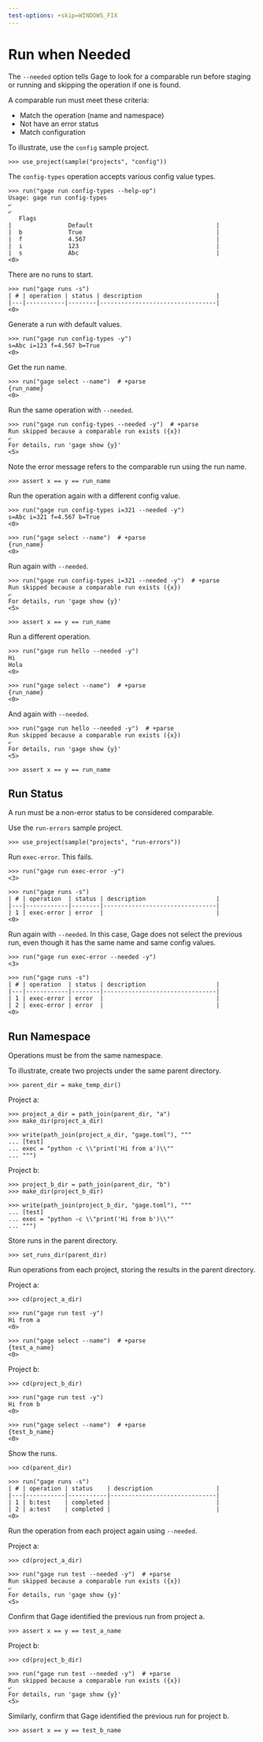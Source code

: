 ```yaml
---
test-options: +skip=WINDOWS_FIX
---
```


# Run when Needed

The `--needed` option tells Gage to look for a comparable run before
staging or running and skipping the operation if one is found.

A comparable run must meet these criteria:

- Match the operation (name and namespace)
- Not have an error status
- Match configuration

To illustrate, use the `config` sample project.

    >>> use_project(sample("projects", "config"))

The `config-types` operation accepts various config value types.

    >>> run("gage run config-types --help-op")
    Usage: gage run config-types
    ⤶
    ⤶
       Flags
    |                Default                                   |
    |  b             True                                      |
    |  f             4.567                                     |
    |  i             123                                       |
    |  s             Abc                                       |
    <0>

There are no runs to start.

    >>> run("gage runs -s")
    | # | operation | status | description                     |
    |---|-----------|--------|---------------------------------|
    <0>

Generate a run with default values.

    >>> run("gage run config-types -y")
    s=Abc i=123 f=4.567 b=True
    <0>

Get the run name.

    >>> run("gage select --name")  # +parse
    {run_name}
    <0>

Run the same operation with `--needed`.

    >>> run("gage run config-types --needed -y")  # +parse
    Run skipped because a comparable run exists ({x})
    ⤶
    For details, run 'gage show {y}'
    <5>

Note the error message refers to the comparable run using the run name.

    >>> assert x == y == run_name

Run the operation again with a different config value.

    >>> run("gage run config-types i=321 --needed -y")
    s=Abc i=321 f=4.567 b=True
    <0>

    >>> run("gage select --name")  # +parse
    {run_name}
    <0>

Run again with `--needed`.

    >>> run("gage run config-types i=321 --needed -y")  # +parse
    Run skipped because a comparable run exists ({x})
    ⤶
    For details, run 'gage show {y}'
    <5>

    >>> assert x == y == run_name

Run a different operation.

    >>> run("gage run hello --needed -y")
    Hi
    Hola
    <0>

    >>> run("gage select --name")  # +parse
    {run_name}
    <0>

And again with `--needed`.

    >>> run("gage run hello --needed -y")  # +parse
    Run skipped because a comparable run exists ({x})
    ⤶
    For details, run 'gage show {y}'
    <5>

    >>> assert x == y == run_name

## Run Status

A run must be a non-error status to be considered comparable.

Use the `run-errors` sample project.

    >>> use_project(sample("projects", "run-errors"))

Run `exec-error`. This fails.

    >>> run("gage run exec-error -y")
    <3>

    >>> run("gage runs -s")
    | # | operation  | status | description                    |
    |---|------------|--------|--------------------------------|
    | 1 | exec-error | error  |                                |
    <0>

Run again with `--needed`. In this case, Gage does not select the
previous run, even though it has the same name and same config values.

    >>> run("gage run exec-error --needed -y")
    <3>

    >>> run("gage runs -s")
    | # | operation  | status | description                    |
    |---|------------|--------|--------------------------------|
    | 1 | exec-error | error  |                                |
    | 2 | exec-error | error  |                                |
    <0>

## Run Namespace

Operations must be from the same namespace.

To illustrate, create two projects under the same parent directory.

    >>> parent_dir = make_temp_dir()

Project a:

    >>> project_a_dir = path_join(parent_dir, "a")
    >>> make_dir(project_a_dir)

    >>> write(path_join(project_a_dir, "gage.toml"), """
    ... [test]
    ... exec = "python -c \\"print('Hi from a')\\""
    ... """)

Project b:

    >>> project_b_dir = path_join(parent_dir, "b")
    >>> make_dir(project_b_dir)

    >>> write(path_join(project_b_dir, "gage.toml"), """
    ... [test]
    ... exec = "python -c \\"print('Hi from b')\\""
    ... """)

Store runs in the parent directory.

    >>> set_runs_dir(parent_dir)

Run operations from each project, storing the results in the parent
directory.

Project a:

    >>> cd(project_a_dir)

    >>> run("gage run test -y")
    Hi from a
    <0>

    >>> run("gage select --name")  # +parse
    {test_a_name}
    <0>

Project b:

    >>> cd(project_b_dir)

    >>> run("gage run test -y")
    Hi from b
    <0>

    >>> run("gage select --name")  # +parse
    {test_b_name}
    <0>

Show the runs.

    >>> cd(parent_dir)

    >>> run("gage runs -s")
    | # | operation | status    | description                  |
    |---|-----------|-----------|------------------------------|
    | 1 | b:test    | completed |                              |
    | 2 | a:test    | completed |                              |
    <0>

Run the operation from each project again using `--needed`.

Project a:

    >>> cd(project_a_dir)

    >>> run("gage run test --needed -y")  # +parse
    Run skipped because a comparable run exists ({x})
    ⤶
    For details, run 'gage show {y}'
    <5>

Confirm that Gage identified the previous run from project a.

    >>> assert x == y == test_a_name

Project b:

    >>> cd(project_b_dir)

    >>> run("gage run test --needed -y")  # +parse
    Run skipped because a comparable run exists ({x})
    ⤶
    For details, run 'gage show {y}'
    <5>

Similarly, confirm that Gage identified the previous run for project b.

    >>> assert x == y == test_b_name
